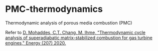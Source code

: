 # PMC-thermodynamics
Thermodynamic analysis of porous media combustion (PMC)

Refer to [D. Mohaddes, C.T. Chang, M. Ihme, "Thermodynamic cycle analysis of superadiabatic matrix-stabilized combustion for gas turbine engines," Energy (207) 2020.](https://doi.org/10.1016/j.energy.2020.118171)
